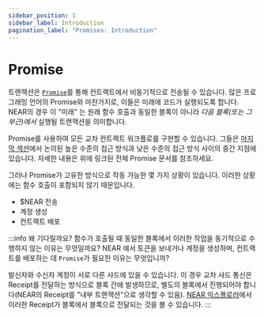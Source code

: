 ```yaml
---
sidebar_position: 1
sidebar_label: Introduction
pagination_label: "Promises: Introduction"
---
```


# Promise

트랜잭션은 [`Promise`](https://docs.rs/near-sdk/latest/near_sdk/struct.Promise.html)를 통해 컨트랙트에서 비동기적으로 전송될 수 있습니다. 많은 프로그래밍 언어의 Promise와 마찬가지로, 이들은 미래에 코드가 실행되도록 합니다. NEAR의 경우 이 "미래" 는 원래 함수 호출과 동일한 블록이 아니라 _다음 블록(또는 그 부근)에서_ 실행될 트랜잭션을 의미합니다.

Promise를 사용하여 모든 교차 컨트랙트 워크플로를 구현할 수 있습니다. 그들은 [마지막 섹션](../cross-contract/callbacks.md)에서 논의된 높은 수준의 접근 방식과 낮은 수준의 접근 방식 사이의 중간 지점에 있습니다. 자세한 내용은 위에 링크된 전체 Promise 문서를 참조하세요.

그러나 Promise가 고유한 방식으로 작동 가능한 몇 가지 상황이 있습니다. 이러한 상황에는 함수 호출이 포함되지 않기 때문입니다.

* $NEAR 전송
* 계정 생성
* 컨트랙트 배포

:::info 왜 기다릴까요?
함수가 호출될 때 동일한 블록에서 이러한 작업을 동기적으로 수행하지 않는 이유는 무엇일까요? NEAR 에서 토큰을 보내거나 계정을 생성하며, 컨트랙트를 배포하는 데 `Promise`가 필요한 이유는 무엇입니까?

발신자와 수신자 계정이 서로 다른 샤드에 있을 수 있습니다. 이 경우 교차 샤드 통신은 Receipt를 전달하는 방식으로 블록 간에 발생하므로, 별도의 블록에서 진행되어야 합니다(NEAR의 Receipt를 "내부 트랜잭션"으로 생각할 수 있음). [NEAR 익스플로러](https://explorer.near.org/transactions/36n3tBNiF497Tm9mijEpsCUvejL8mBYF1CEWthCnY8FV)에서 이러한 Receipt가 블록에서 블록으로 전달되는 것을 볼 수 있습니다.
:::